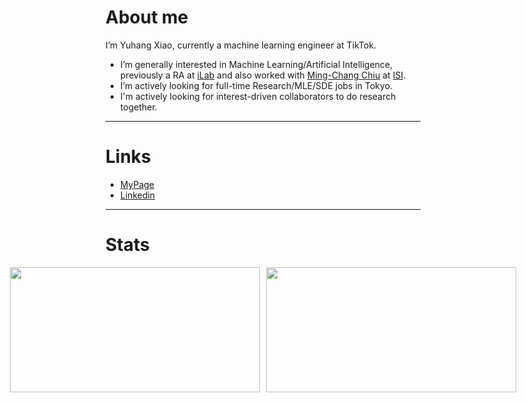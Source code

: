 # About me
I’m Yuhang Xiao, currently a machine learning engineer at TikTok.
- I’m generally interested in Machine Learning/Artificial Intelligence, previously a RA at [iLab](http://ilab.usc.edu/) and also worked with [Ming-Chang Chiu](https://charismaticchiu.github.io/) at [ISI](https://www.isi.edu/).
- I’m actively looking for full-time Research/MLE/SDE jobs in Tokyo.
- I'm actively looking for interest-driven collaborators to do research together.

<hr>

# Links
<ul>
  <li><a href="https://mydcxiao.github.io">MyPage</a></li>
  <li><a href="https://linkedin.com/in/mydcxiao">Linkedin</a></li>
</ul>

<hr>

# Stats

<p align="center">
  <div style="display: flex; justify-content: center; align-items: center;">
    <img height="200" width="400" src="https://github-readme-stats.vercel.app/api?username=mydcxiao&custom_title=mydcxiao+&border_color=47f0d9&show_icons=true&count_private=true&theme=gotham" style="margin-right: 10px;">
    <img height="200" width="400" src="https://github-readme-stats.vercel.app/api/top-langs/?username=mydcxiao&layout=compact&langs_count=10&hide=jupyter%20notebook&exclude_repo=FTP-Client-Server,Linked-Attributes-Implementation,DirectLinks-Update-Dirs&count-private=true&theme=gotham&border_color=47f0d9">
  </div>
</p>

<!---
mydcxiao/mydcxiao is a ✨ special ✨ repository because its `README.md` (this file) appears on your GitHub profile.
You can click the Preview link to take a look at your changes.
--->
